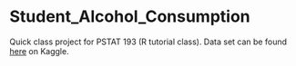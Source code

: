 # Student_Alcohol_Consumption
Quick class project for PSTAT 193 (R tutorial class). Data set can be found [here](https://www.kaggle.com/uciml/student-alcohol-consumption)
on Kaggle.
